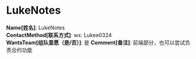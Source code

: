 # LukeNotes

**Name[姓名]**: LukeNotes  
**ContactMethod[联系方式]**: wx: Lukee0324  
**WantsTeam[组队意愿（是/否）]**: 是
**Comment[备注]**: 前端部分，也可以尝试负责合约功能  
